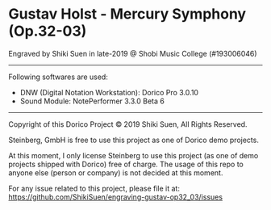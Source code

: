 # Gustav Holst - Mercury Symphony (Op.32-03)

Engraved by Shiki Suen in late-2019 @ Shobi Music College (#193006046)

----

Following softwares are used:

* DNW (Digital Notation Workstation): Dorico Pro 3.0.10
* Sound Module: NotePerformer 3.3.0 Beta 6

----

Copyright of this Dorico Project © 2019 Shiki Suen, All Rights Reserved.

Steinberg, GmbH is free to use this project as one of Dorico demo projects.

At this moment, I only license Steinberg to use this project (as one of demo projects shipped with Dorico) free of charge. The usage of this repo to anyone else (person or company) is not decided at this moment.

For any issue related to this project, please file it at:
https://github.com/ShikiSuen/engraving-gustav-op32_03/issues